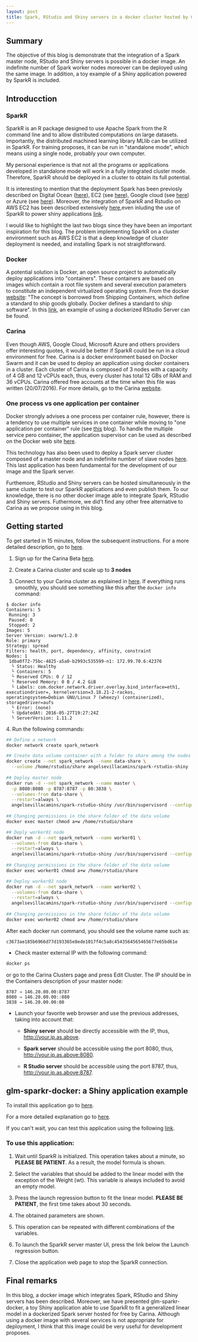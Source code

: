 ```yaml
---
layout: post
title: Spark, RStudio and Shiny servers in a docker cluster hosted by Carina
---
```

## Summary
The objective of this blog is demonstrate that the integration of a Spark master node, RStudio and Shiny servers is possible in a docker image. An indefinite number of Spark worker nodes moreover can be deployed using the same image. In addition, a toy example of a Shiny application powered by SparkR is included.

## Introducction

### SparkR

SparkR is an R package designed to use Apache Spark from the R command line and to allow distributed computations on large datasets. Importantly, the distributed machined learning library MLlib can be utilized in SparkR. For training proposes, it can be run in "standalone mode", which means using a single node, probably your own computer. 

My personal experience is that not all the programs or applications developed in standalone mode will work in a fully integrated cluster mode. Therefore, SparkR should be deployed in a cluster to obtain its full potential. 

It is interesting to mention that the deployment Spark has been previosly described on Digital Ocean ([here](http://www.infolace.com/blog/2015/02/27/create-an-ad-hoc-spark-cluster/)), EC2 (see [here](http://spark.apache.org/docs/latest/ec2-scripts.html)), Google cloud (see [here](https://cloud.google.com/dataproc/)) or Azure (see [here](https://blog.sixeyed.com/spark-on-azure-big-data-made-easy/)). Moreover, the integration of SparkR and Rstudio on AWS EC2 has been described extensively [here](http://www.r-bloggers.com/launch-apache-spark-on-aws-ec2-and-initialize-sparkr-using-rstudio/),even inluding the use of SparkR to power shiny applications [link](www.r-bloggers.com/using-apache-sparkr-to-power-shiny-applications-part-i). 

I would like to highlight the last two blogs since they have been an important inspiration for this blog. The problem implementing SparkR on a cluster environment such as AWS EC2 is that a deep knowledge of cluster deployment is needed, and installing Spark is not straightforward.

### Docker

A potential solution is Docker, an open source project to automatically deploy applications into  "containers". These containers are based on images which contain a root file system and several execution parameters to constitute an independent virtualized operating system. From the docker [website](https://docs.docker.com): "The concept is borrowed from Shipping Containers, which define a standard to ship goods globally. Docker defines a standard to ship software". In this [link](http://code.markedmondson.me/setting-up-scheduled-R-scripts-for-an-analytics-team/), an example of using a dockerized RStudio Server can be found. 

### Carina

Even though AWS, Google Cloud, Microsoft Azure and others providers offer interesting quotes, it would be better if SparkR could be run in a cloud environment for free. Carina is a docker environment based on Docker Swarm and it can be used to deploy an application using docker containers in a cluster. Each cluster of Carina is composed of 3 nodes with a capacity of 4 GB and 12 vCPUs each, thus, every cluster has total 12 GBs of RAM and 36 vCPUs. Carina offered free accounts at the time when this file was written (20/07/2016). For more details, go to the Carina [website](https://getcarina.com).

### One process vs one application per container
Docker strongly advises a one process per container rule, however, there is a tendency to use multiple services in one container while moving to "one application per container" rule (see [this](https://blog.phusion.nl/2015/01/20/baseimage-docker-fat-containers-treating-containers-vms/) blog). To handle the multiple service pero container, the application supervisor can be used as described on the Docker web site [here](https://docs.docker.com/engine/admin/using_supervisord/). 

This technology has also been used to deploy a Spark server cluster composed of a master node and an indefinite number of slave nodes [here](https://www.anchormen.nl/spark-docker/). This last application has been fundamental for the development of our image and the Spark server. 

Furthemore, RStudio and Shiny servers can be hosted simultaneously in the same cluster to test our SparkR applications and even publish them. To our knowledge, there is no other docker image able to integrate Spark, RStudio and Shiny servers. Futhermore, we did't find any other free alternative to Carina as we propose using in this blog.

## Getting started

To get started in 15 minutes, follow the subsequent instructions. For a more detailed description, go to [here](https://github.com/angelsevillacamins/spark-rstudio-shiny/wiki/spark-rstudio-shiny-docker-image-in-detail).

1. Sign up for the Carina Beta [here](https://app.getcarina.com/app/signup).

2. Create a Carina cluster and scale up to **3 nodes**

3. Connect to your Carina cluster as explained in [here](https://getcarina.com/docs/getting-started/getting-started-on-carina).
If everything runs smoothly, you should see something like this after the `docker info` command:

```
$ docker info
Containers: 5
 Running: 3
 Paused: 0
 Stopped: 2
Images: 5
Server Version: swarm/1.2.0
Role: primary
Strategy: spread
Filters: health, port, dependency, affinity, constraint
Nodes: 1
 1dba0f72-75bc-4825-a5a0-b2993c535599-n1: 172.99.70.6:42376
  └ Status: Healthy
  └ Containers: 5
  └ Reserved CPUs: 0 / 12
  └ Reserved Memory: 0 B / 4.2 GiB
  └ Labels: com.docker.network.driver.overlay.bind_interface=eth1, executiondriver=, kernelversion=3.18.21-2-rackos, operatingsystem=Debian GNU/Linux 7 (wheezy) (containerized), storagedriver=aufs
  └ Error: (none)
  └ UpdatedAt: 2016-05-27T19:27:24Z
  └ ServerVersion: 1.11.2    
```

4\. Run the following commands:

```sh      
## Define a network
docker network create spark_network

## Create data volume container with a folder to share among the nodes
docker create --net spark_network --name data-share \
  --volume /home/rstudio/share angelsevillacamins/spark-rstudio-shiny
  
## Deploy master node
docker run -d --net spark_network --name master \
  -p 8080:8080 -p 8787:8787 -p 80:3838 \
  --volumes-from data-share \
  --restart=always \
  angelsevillacamins/spark-rstudio-shiny /usr/bin/supervisord --configuration=/opt/conf/master.conf
  
## Changing permissions in the share folder of the data volume
docker exec master chmod a+w /home/rstudio/share

## Deply worker01 node
docker run -d --net spark_network --name worker01 \
  --volumes-from data-share \
  --restart=always \
  angelsevillacamins/spark-rstudio-shiny /usr/bin/supervisord --configuration=/opt/conf/worker.conf
  
## Changing permissions in the share folder of the data volume
docker exec worker01 chmod a+w /home/rstudio/share

## Deploy worker02 node
docker run -d --net spark_network --name worker02 \
  --volumes-from data-share \
  --restart=always \
  angelsevillacamins/spark-rstudio-shiny /usr/bin/supervisord --configuration=/opt/conf/worker.conf
  
## Changing permissions in the share folder of the data volume
docker exec worker02 chmod a+w /home/rstudio/share
```

After each docker run command, you should see the volume name such as:

```
c3673ae185b6966d77d193365e8ede1017f4c5a8c4543564565465677e65bd61e
```

* Check master external IP with the following command:

```sh
docker ps
```
or go to the Carina Clusters page and press Edit Cluster. The IP should be in the Containers description of your master node:

```
8787 → 146.20.00.00:8787
8080 → 146.20.00.00::080
3838 → 146.20.00.00:80
```

* Launch your favorite web browser and use the previous addresses, taking into account that:

    - **Shiny server** should be directly accessible with the IP, thus, http://your.ip.as.above.

    - **Spark server** should be accessible using the port 8080, thus, http://your.ip.as.above:8080.

    - **R Studio server** should be accessible using the port 8787, thus, http://your.ip.as.above:8787.

## glm-sparkr-docker: a Shiny application example

To install this application go to [here](http://angelsevillacamins/spark-rstudio-shiny). 

For a more detailed explanation go to [here](https://github.com/angelsevillacamins/spark-rstudio-shiny/wiki/glm-sparkr-docker).

If you can't wait, you can test this application using the following [link](http://glmsparkrdocker.inbionova.com/).



### To use this application:

1. Wait until SparkR is initialized. This operation takes about a minute, so **PLEASE BE PATIENT**. As a result, the model formula is shown.

1. Select the variables that should be added to the linear model with the exception of the Weight (wt). This variable is always included to avoid an empty model. 

1. Press the launch regression button to fit the linear model. 
**PLEASE BE PATIENT**, the first time takes about 30 seconds.

1. The obtained parameters are shown.

1. This operation can be repeated with different combinations of the variables.

1. To launch the SparkR server master UI, press the link below the Launch regression button.

1. Close the application web page to stop the SparkR connection.

## Final remarks
In this blog, a docker image which integrates Spark, RStudio and Shiny servers has been described. Moreover, we have presented glm-sparkr-docker, a toy Shiny application able to use SparkR to fit a generalized linear model in a dockerized Spark server hosted for free by Carina. Although using a docker image with several services is not appropriate for deployment, I think that this image could be very useful for development proposes.
